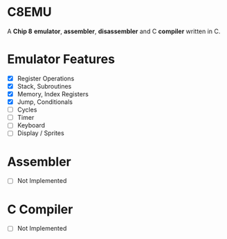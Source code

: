 # C8EMU
A **Chip 8** **emulator**, **assembler**, **disassembler** and C **compiler** written in C.

# Emulator Features
- [x] Register Operations
- [x] Stack, Subroutines
- [x] Memory, Index Registers
- [x] Jump, Conditionals
- [ ] Cycles
- [ ] Timer
- [ ] Keyboard
- [ ] Display / Sprites

# Assembler
- [ ] Not Implemented

# C Compiler
- [ ] Not Implemented
